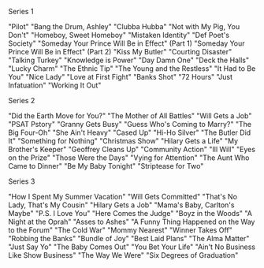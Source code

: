 Series 1

"Pilot"
"Bang the Drum, Ashley"
"Clubba Hubba"
"Not with My Pig, You Don't"
"Homeboy, Sweet Homeboy"
"Mistaken Identity"
"Def Poet's Society"
"Someday Your Prince Will Be in Effect" (Part 1)
"Someday Your Prince Will Be in Effect" (Part 2)
"Kiss My Butler"
"Courting Disaster"
"Talking Turkey"
"Knowledge is Power"
"Day Damn One"
"Deck the Halls"
"Lucky Charm"
"The Ethnic Tip"
"The Young and the Restless"
"It Had to Be You"
"Nice Lady"
"Love at First Fight"
"Banks Shot"
"72 Hours"
"Just Infatuation"
"Working It Out"

Series 2

"Did the Earth Move for You?"
"The Mother of All Battles"
"Will Gets a Job"
"PSAT Pstory"
"Granny Gets Busy"
"Guess Who's Coming to Marry?"
"The Big Four-Oh"
"She Ain't Heavy"
"Cased Up"
"Hi-Ho Silver"
"The Butler Did It"
"Something for Nothing"
"Christmas Show"
"Hilary Gets a Life"
"My Brother's Keeper"
"Geoffrey Cleans Up"
"Community Action"
"Ill Will"
"Eyes on the Prize"
"Those Were the Days"
"Vying for Attention"
"The Aunt Who Came to Dinner"
"Be My Baby Tonight"
"Striptease for Two"

Series 3

"How I Spent My Summer Vacation"
"Will Gets Committed"
"That's No Lady, That's My Cousin"
"Hilary Gets a Job"
"Mama's Baby, Carlton's Maybe"
"P.S. I Love You"
"Here Comes the Judge"
"Boyz in the Woods"
"A Night at the Oprah"
"Asses to Ashes"
"A Funny Thing Happened on the Way to the Forum"
"The Cold War"
"Mommy Nearest"
"Winner Takes Off"
"Robbing the Banks"
"Bundle of Joy"
"Best Laid Plans"
"The Alma Matter"
"Just Say Yo"
"The Baby Comes Out"
"You Bet Your Life"
"Ain't No Business Like Show Business"
"The Way We Were"
"Six Degrees of Graduation"

